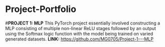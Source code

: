 # Project-Portfolio

#**PROJECT 1: MLP**
This PyTorch project essentially involved constructing a MLP consisting of multiple non-linear ReLU stages followed by an output using the Softmax logic function with the model being trained on varied generated datasets.
**LINK:** https://github.com/MG0705/Project-1---MLP
